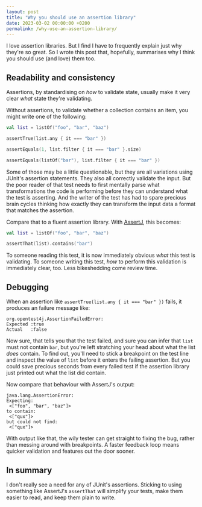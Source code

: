 ```yaml
---
layout: post
title: "Why you should use an assertion library"
date: 2023-03-02 00:00:00 +0200
permalink: /why-use-an-assertion-library/
---
```


I love assertion libraries. 
But I find I have to frequently explain just why they're so great.
So I wrote this post that, hopefully, summarises why I think you should use (and love) them too.

## Readability and consistency

Assertions, by standardising on _how_ to validate state, usually make it very clear _what_ state they're validating.

Without assertions, to validate whether a collection contains an item, you might write one of the following:

```kotlin
val list = listOf("foo", "bar", "baz")

assertTrue(list.any { it === "bar" })

assertEquals(1, list.filter { it === "bar" }.size)

assertEquals(listOf("bar"), list.filter { it === "bar" })
```

Some of those may be a little questionable, but they are all variations using JUnit's assertion statements.
They also all correctly validate the input.
But the poor reader of that test needs to first mentally parse what transformations the code is performing before they can understand what the test is asserting.
And the writer of the test has had to spare precious brain cycles thinking how exactly they can transform the input data a format that matches the assertion.

Compare that to a fluent assertion library.
With [AssertJ](https://assertj.github.io/doc/), this becomes:

```kotlin
val list = listOf("foo", "bar", "baz")

assertThat(list).contains("bar")
```

To someone reading this test, it is now immediately obvious _what_ this test is validating. 
To someone writing this test, _how_ to perform this validation is immediately clear, too.
Less bikeshedding come review time.

## Debugging

When an assertion like `assertTrue(list.any { it === "bar" })` fails, it produces an failure message like:

```
org.opentest4j.AssertionFailedError: 
Expected :true
Actual   :false
```

Now sure, that tells you that the test failed, and sure you can infer that `list` must not contain `bar`, but you're left stratching your head about what the list _does_ contain.
To find out, you'll need to stick a breakpoint on the test line and inspect the value of `list` before it enters the failing assertion.
But you could save precious seconds from every failed test if the assertion library just printed out what the list did contain.

Now compare that behaviour with AssertJ's output:

```
java.lang.AssertionError: 
Expecting:
 <["foo", "bar", "baz"]>
to contain:
 <["qux"]>
but could not find:
 <["qux"]>
```

With output like that, the wily tester can get straight to fixing the bug, rather than messing around with breakpoints.
A faster feedback loop means quicker validation and features out the door sooner.

## In summary

I don't really see a need for any of JUnit's assertions.
Sticking to using something like AssertJ's `assertThat` will simplify your tests, make them easier to read, and keep them plain to write.